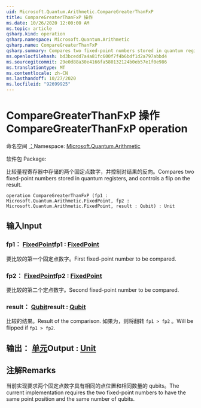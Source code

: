 ```yaml
---
uid: Microsoft.Quantum.Arithmetic.CompareGreaterThanFxP
title: CompareGreaterThanFxP 操作
ms.date: 10/26/2020 12:00:00 AM
ms.topic: article
qsharp.kind: operation
qsharp.namespace: Microsoft.Quantum.Arithmetic
qsharp.name: CompareGreaterThanFxP
qsharp.summary: Compares two fixed-point numbers stored in quantum registers, and controls a flip on the result.
ms.openlocfilehash: bd3bcedd7a4a81fc600f7f4b6bdf1d2a797abbd4
ms.sourcegitcommit: 29e0d88a30e4166fa580132124b0eb57e1f0e986
ms.translationtype: MT
ms.contentlocale: zh-CN
ms.lasthandoff: 10/27/2020
ms.locfileid: "92699925"
---
```

# <a name="comparegreaterthanfxp-operation"></a><span data-ttu-id="771fc-102">CompareGreaterThanFxP 操作</span><span class="sxs-lookup"><span data-stu-id="771fc-102">CompareGreaterThanFxP operation</span></span>

<span data-ttu-id="771fc-103">命名空间 [：](xref:Microsoft.Quantum.Arithmetic)</span><span class="sxs-lookup"><span data-stu-id="771fc-103">Namespace: [Microsoft.Quantum.Arithmetic](xref:Microsoft.Quantum.Arithmetic)</span></span>

<span data-ttu-id="771fc-104">软件包 [](https://nuget.org/packages/)</span><span class="sxs-lookup"><span data-stu-id="771fc-104">Package: [](https://nuget.org/packages/)</span></span>


<span data-ttu-id="771fc-105">比较量程寄存器中存储的两个固定点数字，并控制对结果的反向。</span><span class="sxs-lookup"><span data-stu-id="771fc-105">Compares two fixed-point numbers stored in quantum registers, and controls a flip on the result.</span></span>

```qsharp
operation CompareGreaterThanFxP (fp1 : Microsoft.Quantum.Arithmetic.FixedPoint, fp2 : Microsoft.Quantum.Arithmetic.FixedPoint, result : Qubit) : Unit
```


## <a name="input"></a><span data-ttu-id="771fc-106">输入</span><span class="sxs-lookup"><span data-stu-id="771fc-106">Input</span></span>

### <a name="fp1--fixedpoint"></a><span data-ttu-id="771fc-107">fp1： [FixedPoint](xref:Microsoft.Quantum.Arithmetic.FixedPoint)</span><span class="sxs-lookup"><span data-stu-id="771fc-107">fp1 : [FixedPoint](xref:Microsoft.Quantum.Arithmetic.FixedPoint)</span></span>

<span data-ttu-id="771fc-108">要比较的第一个固定点数字。</span><span class="sxs-lookup"><span data-stu-id="771fc-108">First fixed-point number to be compared.</span></span>


### <a name="fp2--fixedpoint"></a><span data-ttu-id="771fc-109">fp2： [FixedPoint](xref:Microsoft.Quantum.Arithmetic.FixedPoint)</span><span class="sxs-lookup"><span data-stu-id="771fc-109">fp2 : [FixedPoint](xref:Microsoft.Quantum.Arithmetic.FixedPoint)</span></span>

<span data-ttu-id="771fc-110">要比较的第二个定点数字。</span><span class="sxs-lookup"><span data-stu-id="771fc-110">Second fixed-point number to be compared.</span></span>


### <a name="result--qubit"></a><span data-ttu-id="771fc-111">result： [Qubit](xref:microsoft.quantum.lang-ref.qubit)</span><span class="sxs-lookup"><span data-stu-id="771fc-111">result : [Qubit](xref:microsoft.quantum.lang-ref.qubit)</span></span>

<span data-ttu-id="771fc-112">比较的结果。</span><span class="sxs-lookup"><span data-stu-id="771fc-112">Result of the comparison.</span></span> <span data-ttu-id="771fc-113">如果为，则将翻转 `fp1 > fp2` 。</span><span class="sxs-lookup"><span data-stu-id="771fc-113">Will be flipped if `fp1 > fp2`.</span></span>



## <a name="output--unit"></a><span data-ttu-id="771fc-114">输出： [单元](xref:microsoft.quantum.lang-ref.unit)</span><span class="sxs-lookup"><span data-stu-id="771fc-114">Output : [Unit](xref:microsoft.quantum.lang-ref.unit)</span></span>



## <a name="remarks"></a><span data-ttu-id="771fc-115">注解</span><span class="sxs-lookup"><span data-stu-id="771fc-115">Remarks</span></span>

<span data-ttu-id="771fc-116">当前实现要求两个固定点数字具有相同的点位置和相同数量的 qubits。</span><span class="sxs-lookup"><span data-stu-id="771fc-116">The current implementation requires the two fixed-point numbers to have the same point position and the same number of qubits.</span></span>